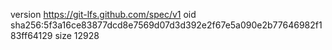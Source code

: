 version https://git-lfs.github.com/spec/v1
oid sha256:5f3a16ce83877dcd8e7569d07d3d392e2f67e5a090e2b77646982f183ff64129
size 12928
